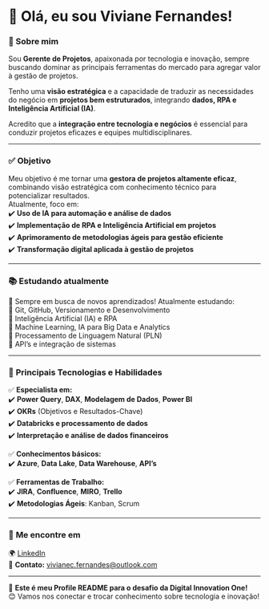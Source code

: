 # 👋 Olá, eu sou Viviane Fernandes!

### 🚀 Sobre mim
Sou **Gerente de Projetos**, apaixonada por tecnologia e inovação, sempre buscando dominar as principais ferramentas do mercado para agregar valor à gestão de projetos.  

Tenho uma **visão estratégica** e a capacidade de traduzir as necessidades do negócio em **projetos bem estruturados**, integrando **dados, RPA e Inteligência Artificial (IA)**.  

Acredito que a **integração entre tecnologia e negócios** é essencial para conduzir projetos eficazes e equipes multidisciplinares.  

---

### ✅ **Objetivo**
Meu objetivo é me tornar uma **gestora de projetos altamente eficaz**, combinando visão estratégica com conhecimento técnico para potencializar resultados.  
Atualmente, foco em:  
✔️ **Uso de IA para automação e análise de dados**  
✔️ **Implementação de RPA e Inteligência Artificial em projetos**  
✔️ **Aprimoramento de metodologias ágeis para gestão eficiente**  
✔️ **Transformação digital aplicada à gestão de projetos**  

---

### 📚 **Estudando atualmente**
📌 Sempre em busca de novos aprendizados! Atualmente estudando:  
🔹 Git, GitHub, Versionamento e Desenvolvimento  
🔹 Inteligência Artificial (IA) e RPA  
🔹 Machine Learning, IA para Big Data e Analytics  
🔹 Processamento de Linguagem Natural (PLN)  
🔹 API’s e integração de sistemas  

---

### 🎯 **Principais Tecnologias e Habilidades**
✅ **Especialista em:**  
✔️ **Power Query**, **DAX**, **Modelagem de Dados**, **Power BI**  
✔️ **OKRs** (Objetivos e Resultados-Chave)  
✔️ **Databricks e processamento de dados**  
✔️ **Interpretação e análise de dados financeiros**  

✅ **Conhecimentos básicos:**  
✔️ **Azure**, **Data Lake**, **Data Warehouse**, **API’s**  


✅ **Ferramentas de Trabalho:**  
✔️ **JIRA**, **Confluence**, **MIRO**, **Trello**  
✔️ **Metodologias Ágeis**: Kanban, Scrum  

---

### 🔗 **Me encontre em**
🌍 [LinkedIn](https://www.linkedin.com/in/vivianecfernandes/)  
📧 **Contato:** vivianec.fernandes@outlook.com  

---

🚀 **Este é meu Profile README para o desafio da Digital Innovation One!**  
😊 Vamos nos conectar e trocar conhecimento sobre tecnologia e inovação!  

